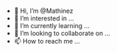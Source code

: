 - 👋 Hi, I’m @Mathinez
- 👀 I’m interested in ...
- 🌱 I’m currently learning ...
- 💞️ I’m looking to collaborate on ...
- 📫 How to reach me ...

<!---
Mathinez/Mathinez is a ✨ special ✨ repository because its `README.md` (this file) appears on your GitHub profile.
You can click the Preview link to take a look at your changes.
--->
